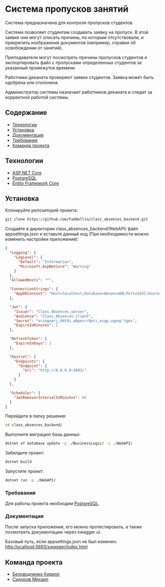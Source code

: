 # Система пропусков занятий
Система предназначена для контроля пропусков студентов.

Система позволяет студентам создавать заявку на пропуск. В этой заявке они могут описать причины, по которым отсутствовали, и прикрепить изображения документов (например, справки об освобождении от занятий).

Преподаватели могут посмотреть причины пропусков студентов и экспортировать файл с пропусками определенных студентов за указанный промежуток времени.

Работники деканата проверяют заявки студентов. Заявка может быть одобрена или отклонена.

Администратор системы назначает работников деканата и следит за корректной работой системы.


## Содержание
- [Технологии](#технологии)
- [Установка](#установка)
- [Документация](#документация)
- [Требования](#требования)
- [Команда проекта](#команда-проекта)
  
## Технологии
- [ASP.NET Core](https://learn.microsoft.com/)
- [PostgreSQL](https://www.postgresql.org/)
- [Entity Framework Core](https://learn.microsoft.com/ru-ru/ef/core/)

## Установка

Клонируйте репозиторий проекта:
```sh
git clone https://github.com/Faddellin/class_absences_backend.git
```

Создайте в директории class_absences_backend/WebAPI/ файл appsettings.json и вставьте данный код (При необходимости можно изменить настройки приложения):
```json
{
  "Logging": {
    "LogLevel": {
      "Default": "Information",
      "Microsoft.AspNetCore": "Warning"
    }
  },
  "AllowedHosts": "*",

  "ConnectionStrings": {
    "AppDbContext": "Host=localhost;Database=AbsenceDB;Port=5432;Username=postgres;Password=123"
  },

  "Jwt": {
    "Issuer": "Class_Absences_server",
    "Audience": "Class_Absences_client",
    "Secret": "eriogoerj,94t9i,w0pevrr0pti,esgp,vgeop'tges",
    "ExpireInMinutes": 2
  },

  "RefreshToken": {
    "ExpireInDays": 2
  },

  "Kestrel": {
    "Endpoints": {
      "Endpoint": {
        "Url": "http://0.0.0.0:5693/"
      }
    }
  },

  "Scheduler": {
    "JwtRemoverIntervalInMinutes": 60
  }
}
```

Перейдите в папку решения:
```sh
cd class_absences_backend/
```

Выполните миграцию базы данных:
```sh
dotnet ef database update -p ./BusinessLogic/ -s ./WebAPI/ 
```

Забилдите проект:
```sh
dotnet build
```

Запустите проект:
```sh
dotnet run -p ./WebAPI/
```


### Требования
Для работы проекта необходим [PostgreSQL](https://www.postgresql.org/download/).


### Документация
После запуска приложения, его можно протестировать, а также посмотреть документацию через swagger ui.

Базовый путь, если appsettings.json не был изменен: [http:/localhost:5693/swagger/index.html](http:/localhost:5693/swagger/index.html)

## Команда проекта
- [Беловодченко Кирилл](https://github.com/Faddellin)
- [Сидоров Михаил](https://github.com/mikhail-belii)
